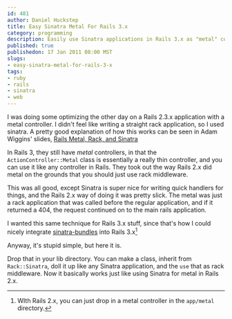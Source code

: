 ```yaml
--- 
id: 481
author: Daniel Huckstep
title: Easy Sinatra Metal For Rails 3.x
category: programming
description: Easily use Sinatra applications in Rails 3.x as "metal" controllers, just like in Rails 2.x.
published: true
publishedon: 17 Jan 2011 08:00 MST
slugs: 
- easy-sinatra-metal-for-rails-3-x
tags: 
- ruby
- rails
- sinatra
- web
---
```

I was doing some optimizing the other day on a Rails 2.3.x application
with a metal controller. I didn't feel like writing a straight rack
application, so I used sinatra. A pretty good explanation of how this
works can be seen in Adam Wiggins' slides, [Rails Metal, Rack, and
Sinatra](http://www.slideshare.net/adamwiggins/rails-metal-rack-and-sinatra)

In Rails 3, they still have *metal* controllers, in that the
`ActionController::Metal` class is essentially a really thin controller,
and you can use it like any controller in Rails. They took out the way
Rails 2.x did metal on the grounds that you should just use rack
middleware.

This was all good, except Sinatra is super nice for writing quick
handlers for things, and the Rails 2.x way of doing it was pretty slick.
The metal was just a rack application that was called before the regular
application, and if it returned a 404, the request continued on to the
main rails application.

I wanted this same technique for Rails 3.x stuff, since that's how I
could nicely integrate
[sinatra-bundles](https://github.com/darkhelmet/sinatra-bundles) into
Rails 3.x[^1]

Anyway, it's stupid simple, but here it is.

<script src="https://gist.github.com/781345.js?file=rack-sinatra.rb"></script>

Drop that in your lib directory. You can make a class, inherit from
`Rack::Sinatra`, doll it up like any Sinatra application, and the `use`
that as rack middleware. Now it basically works just like using Sinatra
for metal in Rails 2.x.

[^1]: WIth Rails 2.x, you can just drop in a metal controller in the `app/metal` directory.
